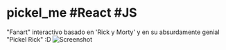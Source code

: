# pickel_me #React #JS

"Fanart" interactivo basado en 'Rick y Morty' y en su absurdamente genial "Pickel Rick" :D 
![Screenshot](https://repository-images.githubusercontent.com/303968736/b0012f80-0e12-11eb-99c1-4f13fb16399e)
